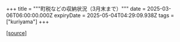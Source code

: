 +++
title = """町税などの収納状況（3月末まで）"""
date = 2025-03-06T06:00:00.000Z
expiryDate = 2025-05-04T04:29:09.938Z
tags = ["kuriyama"]
+++


[[source]](https://www.town.kuriyama.hokkaido.jp/soshiki/35/946.html)
